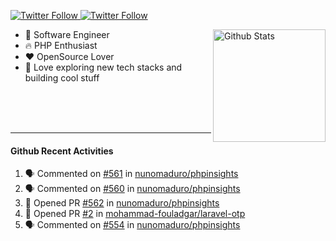 <p>
  <a href="https://twitter.com/50bhan">
    <img alt="Twitter Follow" src="https://img.shields.io/twitter/follow/50bhan?color=1DA1F2&logo=twitter&style=for-the-badge">
  </a>
  
  <a href="https://www.linkedin.com/in/50bhan">
    <img alt="Twitter Follow" src="https://img.shields.io/badge/LinkedIn-0077B5?style=for-the-badge&logo=linkedin&logoColor=white">
  </a>
</p>

<img alt="Github Stats" src="https://github-readme-stats.vercel.app/api?username=50bhan&show_icons=true" align="right" height="180" />

- 🔭 Software Engineer
- :fire: PHP Enthusiast
- :hearts: OpenSource Lover
- 🚀 Love exploring new tech stacks and building cool stuff

<br><br><br><hr>

#### Github Recent Activities
<!--START_SECTION:activity-->
1. 🗣 Commented on [#561](https://github.com/nunomaduro/phpinsights/issues/561) in [nunomaduro/phpinsights](https://github.com/nunomaduro/phpinsights)
2. 🗣 Commented on [#560](https://github.com/nunomaduro/phpinsights/issues/560) in [nunomaduro/phpinsights](https://github.com/nunomaduro/phpinsights)
3. 💪 Opened PR [#562](https://github.com/nunomaduro/phpinsights/pull/562) in [nunomaduro/phpinsights](https://github.com/nunomaduro/phpinsights)
4. 💪 Opened PR [#2](https://github.com/mohammad-fouladgar/laravel-otp/pull/2) in [mohammad-fouladgar/laravel-otp](https://github.com/mohammad-fouladgar/laravel-otp)
5. 🗣 Commented on [#554](https://github.com/nunomaduro/phpinsights/issues/554) in [nunomaduro/phpinsights](https://github.com/nunomaduro/phpinsights)
<!--END_SECTION:activity-->
